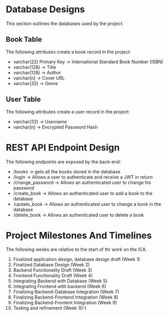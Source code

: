 # Database Designs

This section outlines the databases used by the project.

## Book Table

The following attributes create a book record in the project:

- varchar(22) Primary Key -> International Standard Book Number (ISBN)
- varchar(128) -> Title
- varchar(128) -> Author
- varchar[n] -> Cover URL
- varchar(32) -> Genre

## User Table

The following attributes create a user record in the project:

- varchar(32) -> Username
- varchar[n] -> Encrypted Password Hash

# REST API Endpoint Design

The following endpoints are exposed by the back-end:

- /books -> gets all the books stored in the database
- /login -> Allows a user to authenticate and receive a JWT in return
- /change_password -> Allows an authenticated user to change his password
- /create_book -> Allows an authenticated user to add a book to the database
- /update_book -> Allows an authenticated user to change a book in the database
- /delete_book -> Allows an authenticated user to delete a book

# Project Milestones And Timelines

The following weeks are relative to the start of thr work on the ICA.

1. Finalized application design, database design draft (Week 1)
1. Finalized Database Design (Week 2)
1. Backend Functionality Draft (Week 3)
1. Frontend Functionality Draft (Week 4)
1. Integrating Backend with Database (Week 5)
1. Integrating Frontend with backend (Week 6)
1. Finalizing Backend-Database Integration (Week 7)
1. Finalizing Backend-Frontend Integration (Week 8)
1. Finalizing Backend-Frontent Integration (Week 9)
1. Testing and refinement (Week 10-)
